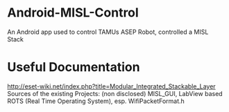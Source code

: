 # Android-MISL-Control
An Android app used to control TAMUs ASEP Robot, controlled a MISL Stack

# Useful Documentation
http://eset-wiki.net/index.php?title=Modular_Integrated_Stackable_Layer
Sources of the existing Projects: (non disclosed)
MISL_GUI, LabView based
ROTS (Real Time Operating System), esp. WifiPacketFormat.h

